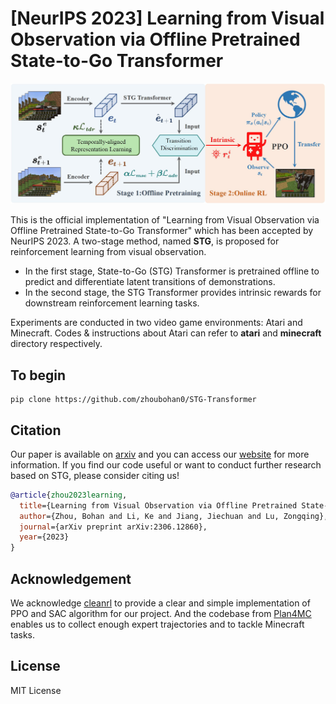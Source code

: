 # [NeurIPS 2023] Learning from Visual Observation via Offline Pretrained State-to-Go Transformer

![](./src/main-workflow.jpg)

This is the official implementation of "Learning from Visual Observation via Offline Pretrained State-to-Go Transformer" which has been accepted by NeurIPS 2023. A two-stage method, named **STG**, is proposed for reinforcement learning from visual observation.  

- In the first stage, State-to-Go (STG) Transformer is pretrained offline to predict and differentiate latent transitions of demonstrations. 
- In the second stage, the STG Transformer provides intrinsic rewards for downstream reinforcement learning tasks.

Experiments are conducted in two video game environments: Atari and Minecraft. Codes & instructions about Atari can refer to  **atari** and **minecraft** directory respectively.

## To begin
```
pip clone https://github.com/zhoubohan0/STG-Transformer
```


## Citation

Our paper is available on [arxiv](https://arxiv.org/abs/2306.12860) and you can access our [website](https://sites.google.com/view/stgtransformer) for more information. If you find our code useful or want to conduct further research based on STG, please consider citing us!

```bibtex
@article{zhou2023learning,
  title={Learning from Visual Observation via Offline Pretrained State-to-Go Transformer},
  author={Zhou, Bohan and Li, Ke and Jiang, Jiechuan and Lu, Zongqing},
  journal={arXiv preprint arXiv:2306.12860},
  year={2023}
}
```


## Acknowledgement

We acknowledge [cleanrl](https://github.com/vwxyzjn/cleanrl) to provide a clear and simple implementation of PPO and SAC algorithm for our project. And the codebase from [Plan4MC](https://github.com/PKU-RL/Plan4MC) enables us to collect enough expert trajectories and  to tackle Minecraft tasks.

## License

MIT License
